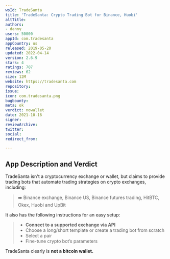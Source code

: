 ```yaml
---
wsId: TradeSanta
title: 'TradeSanta: Crypto Trading Bot for Binance, Huobi'
altTitle: 
authors:
- danny
users: 50000
appId: com.tradesanta
appCountry: us
released: 2019-05-20
updated: 2022-04-14
version: 2.6.9
stars: 4
ratings: 707
reviews: 62
size: 12M
website: https://tradesanta.com
repository: 
issue: 
icon: com.tradesanta.png
bugbounty: 
meta: ok
verdict: nowallet
date: 2021-10-16
signer: 
reviewArchive: 
twitter: 
social: 
redirect_from: 

---
```


## App Description and Verdict
TradeSanta isn't a cryptocurrency exchange or wallet, but claims to provide trading bots that automate trading strategies on crypto exchanges, including:

> ➡️ Binance exchange, Binance US, Binance futures trading, HitBTC, Okex, Huobi and UpBit

It also has the following instructions for an easy setup:

> - **Connect to a supported exchange via API**
> - Choose a long/short template or create a trading bot from scratch
> - Select a pair
> - Fine-tune crypto bot’s parameters

TradeSanta clearly is **not a bitcoin wallet.**
